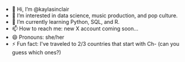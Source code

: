 - 👋 Hi, I’m @kaylasinclair
- 👀 I’m interested in data science, music production, and pop culture.
- 🌱 I’m currently learning Python, SQL, and R.
- 📫 How to reach me: new X account coming soon...
- 😄 Pronouns: she/her
- ⚡ Fun fact: I've traveled to 2/3 countries that start with Ch- (can you guess which ones?)

<!---
kaylasinclair/kaylasinclair is a ✨ special ✨ repository because its `README.md` (this file) appears on your GitHub profile.
You can click the Preview link to take a look at your changes.
--->
